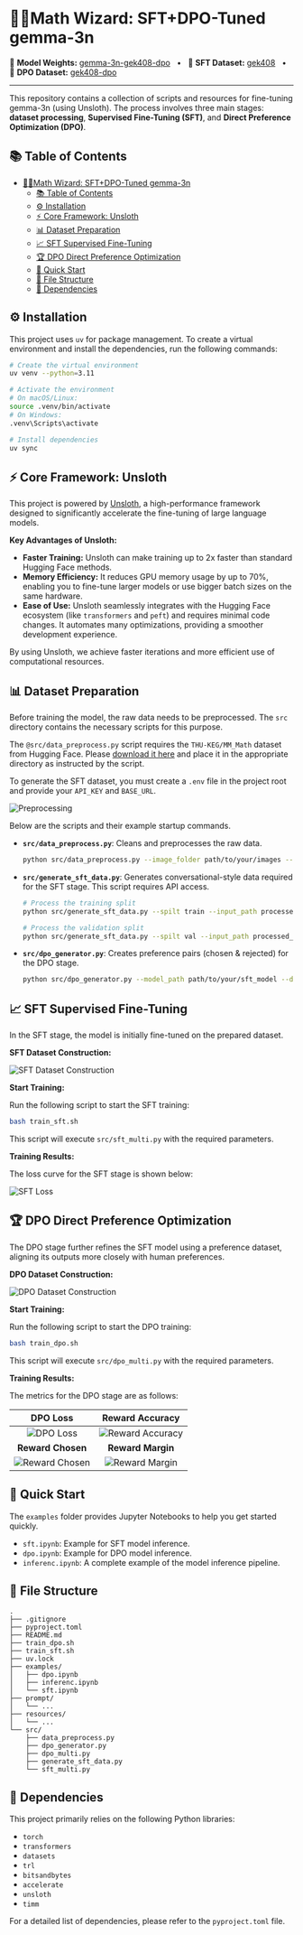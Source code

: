 # 🧙‍♂️Math Wizard: SFT+DPO-Tuned gemma-3n


🤗 **Model Weights:** [gemma-3n-gek408-dpo](https://huggingface.co/Argobell/gemma-3n-gek408-dpo) &nbsp;&nbsp;•&nbsp;&nbsp; 🤗 **SFT Dataset:** [gek408](https://huggingface.co/datasets/Argobell/gek408) &nbsp;&nbsp;•&nbsp;&nbsp; 🤗 **DPO Dataset:** [gek408-dpo](https://huggingface.co/datasets/Argobell/gek408-dpo)

---

This repository contains a collection of scripts and resources for fine-tuning gemma-3n (using Unsloth). The process involves three main stages: **dataset processing**, **Supervised Fine-Tuning (SFT)**, and **Direct Preference Optimization (DPO)**.

## 📚 Table of Contents

- [🧙‍♂️Math Wizard: SFT+DPO-Tuned gemma-3n](#️math-wizard-sftdpo-tuned-gemma-3n)
  - [📚 Table of Contents](#-table-of-contents)
  - [⚙️ Installation](#️-installation)
  - [⚡ Core Framework: Unsloth](#-core-framework-unsloth)
  - [📊 Dataset Preparation](#-dataset-preparation)
  - [📈 SFT Supervised Fine-Tuning](#-sft-supervised-fine-tuning)
  - [🏆 DPO Direct Preference Optimization](#-dpo-direct-preference-optimization)
  - [🚀 Quick Start](#-quick-start)
  - [📂 File Structure](#-file-structure)
  - [🔗 Dependencies](#-dependencies)

## ⚙️ Installation

This project uses `uv` for package management. To create a virtual environment and install the dependencies, run the following commands:

```bash
# Create the virtual environment
uv venv --python=3.11

# Activate the environment
# On macOS/Linux:
source .venv/bin/activate
# On Windows:
.venv\Scripts\activate

# Install dependencies
uv sync
```

## ⚡ Core Framework: Unsloth

This project is powered by [Unsloth](https://github.com/unslothai/unsloth), a high-performance framework designed to significantly accelerate the fine-tuning of large language models.

**Key Advantages of Unsloth:**

*   **Faster Training:** Unsloth can make training up to 2x faster than standard Hugging Face methods.
*   **Memory Efficiency:** It reduces GPU memory usage by up to 70%, enabling you to fine-tune larger models or use bigger batch sizes on the same hardware.
*   **Ease of Use:** Unsloth seamlessly integrates with the Hugging Face ecosystem (like `transformers` and `peft`) and requires minimal code changes. It automates many optimizations, providing a smoother development experience.

By using Unsloth, we achieve faster iterations and more efficient use of computational resources.

## 📊 Dataset Preparation

Before training the model, the raw data needs to be preprocessed. The `src` directory contains the necessary scripts for this purpose.

The `@src/data_preprocess.py` script requires the `THU-KEG/MM_Math` dataset from Hugging Face. Please [download it here](https://huggingface.co/datasets/THU-KEG/MM_Math) and place it in the appropriate directory as instructed by the script.

To generate the SFT dataset, you must create a `.env` file in the project root and provide your `API_KEY` and `BASE_URL`.

![Preprocessing](resources/Preprocessing.png)

Below are the scripts and their example startup commands.

- **`src/data_preprocess.py`**: Cleans and preprocesses the raw data.
  ```bash
  python src/data_preprocess.py --image_folder path/to/your/images --json_path path/to/your/data.jsonl --output_path processed_data
  ```

- **`src/generate_sft_data.py`**: Generates conversational-style data required for the SFT stage. This script requires API access.
  ```bash
  # Process the training split
  python src/generate_sft_data.py --spilt train --input_path processed_data --output_path sft_data
  
  # Process the validation split
  python src/generate_sft_data.py --spilt val --input_path processed_data --output_path sft_data
  ```

- **`src/dpo_generator.py`**: Creates preference pairs (chosen & rejected) for the DPO stage.
  ```bash
  python src/dpo_generator.py --model_path path/to/your/sft_model --dataset_path sft_data --output_dir dpo_data --split validation
  ```

## 📈 SFT Supervised Fine-Tuning

In the SFT stage, the model is initially fine-tuned on the prepared dataset.

**SFT Dataset Construction:**

![SFT Dataset Construction](resources/SFT_Dataset_Construction.png)

**Start Training:**

Run the following script to start the SFT training:

```bash
bash train_sft.sh
```

This script will execute `src/sft_multi.py` with the required parameters.

**Training Results:**

The loss curve for the SFT stage is shown below:

![SFT Loss](resources/SFT%20Loss.png)

## 🏆 DPO Direct Preference Optimization

The DPO stage further refines the SFT model using a preference dataset, aligning its outputs more closely with human preferences.

**DPO Dataset Construction:**

![DPO Dataset Construction](resources/DPO_Dataset_Construction.png)

**Start Training:**

Run the following script to start the DPO training:

```bash
bash train_dpo.sh
```

This script will execute `src/dpo_multi.py` with the required parameters.

**Training Results:**

The metrics for the DPO stage are as follows:

| DPO Loss | Reward Accuracy |
| :---: | :---: |
| ![DPO Loss](resources/DPO%20Loss.png) | ![Reward Accuracy](resources/Reward%20Accuracy.png) |
| **Reward Chosen** | **Reward Margin** |
| ![Reward Chosen](resources/Reward%20Chosen.png) | ![Reward Margin](resources/Reward%20Margin.png) |

## 🚀 Quick Start

The `examples` folder provides Jupyter Notebooks to help you get started quickly.

- `sft.ipynb`: Example for SFT model inference.
- `dpo.ipynb`: Example for DPO model inference.
- `inferenc.ipynb`: A complete example of the model inference pipeline.

## 📂 File Structure

```
.
├── .gitignore
├── pyproject.toml
├── README.md
├── train_dpo.sh
├── train_sft.sh
├── uv.lock
├── examples/
│   ├── dpo.ipynb
│   ├── inferenc.ipynb
│   └── sft.ipynb
├── prompt/
│   └── ...
├── resources/
│   └── ...
└── src/
    ├── data_preprocess.py
    ├── dpo_generator.py
    ├── dpo_multi.py
    ├── generate_sft_data.py
    └── sft_multi.py
```

## 🔗 Dependencies

This project primarily relies on the following Python libraries:

- `torch`
- `transformers`
- `datasets`
- `trl`
- `bitsandbytes`
- `accelerate`
- `unsloth`
- `timm`

For a detailed list of dependencies, please refer to the `pyproject.toml` file.
